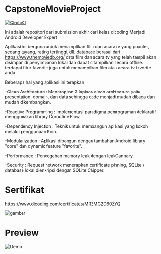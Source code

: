 # CapstoneMovieProject
[![CircleCI](https://circleci.com/gh/mikailalex/CapstoneMovieProject.svg?style=svg)](circleci.com/pipelines/github/mikailalex/CapstoneMovieProject)

Ini adalah repositori dari submission akhir dari kelas dicoding Menjadi Android Developer Expert

Aplikasi ini berguna untuk menampilkan film dan acara tv yang populer, sedang tayang, rating tertinggi, dll. database berasal dari https://www.themoviedb.org/
data film dan acara tv yang telah tampil akan disimpan di penyimpanan lokal dan dapat ditampilkan secara offline. terdapat fitur favorite juga untuk menampilkan film atau acara tv favorite anda

Beberapa hal yang aplikasi ini terapkan

  -Clean Architecture : Menerapkan 3 lapisan clean archtecture yaitu presentation, domain, dan data sehingga code menjadi mudah dibaca dan mudah dikembangkan.
  
  -Reactive Programming : Implementasi paradigma pemrograman deklaratif menggunakan library Coroutine Flow. 
  
  -Dependency Injection : Teknik untuk membangun aplikasi yang kokoh melalui penggunaan Koin.
  
  -Modularization : Aplikasi dibangun dengan tambahan Android library "core" dan dynamic feature "favorite".
  
  -Performance : Pencegahan memory leak dengan leakCannary.
  
  -Security : Request network menerapkan certificate pinning, SQLite / database lokal dienkripsi dengan SQLite Chipper.

# Sertifikat

https://www.dicoding.com/certificates/MRZMG2D60ZYQ

![gambar](https://user-images.githubusercontent.com/67632360/123537592-6ebf6e80-d75a-11eb-8d91-99c74877b608.png)

# Preview

![Demo](https://user-images.githubusercontent.com/67632360/123531199-b6c79c80-d72c-11eb-9923-bbb8949062fc.gif)
